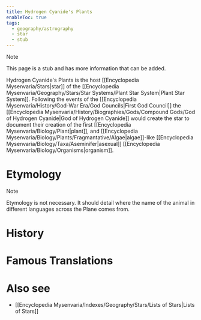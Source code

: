 ```yaml
---
title: Hydrogen Cyanide's Plants
enableToc: true
tags:
  - geography/astrography
  - star
  - stub
---
```


> [!note]
> This page is a stub and has more information that can be added.

Hydrogen Cyanide's Plants is the host [[Encyclopedia Mysenvaria/Stars|star]] of the [[Encyclopedia Mysenvaria/Geography/Stars/Star Systems/Plant Star System|Plant Star System]]. Following the events of the [[Encyclopedia Mysenvaria/History/God-War Era/God Councils|First God Council]] the [[Encyclopedia Mysenvaria/History/Biographies/Gods/Compound Gods/God of Hydrogen Cyanide|God of Hydrogen Cyanide]] would create the star to document their creation of the first [[Encyclopedia Mysenvaria/Biology/Plant|plant]], and [[Encyclopedia Mysenvaria/Biology/Plants/Fragmantative/Algae|algae]]-like [[Encyclopedia Mysenvaria/Biology/Taxa/Aseminifer|asexual]] [[Encyclopedia Mysenvaria/Biology/Organisms|organism]].
# Etymology

> [!note]
> Etymology is not necessary. It should detail where the name of the animal in different languages across the Plane comes from.
# History

# Famous Translations

# Also see
- [[Encyclopedia Mysenvaria/Indexes/Geography/Stars/Lists of Stars|Lists of Stars]]
